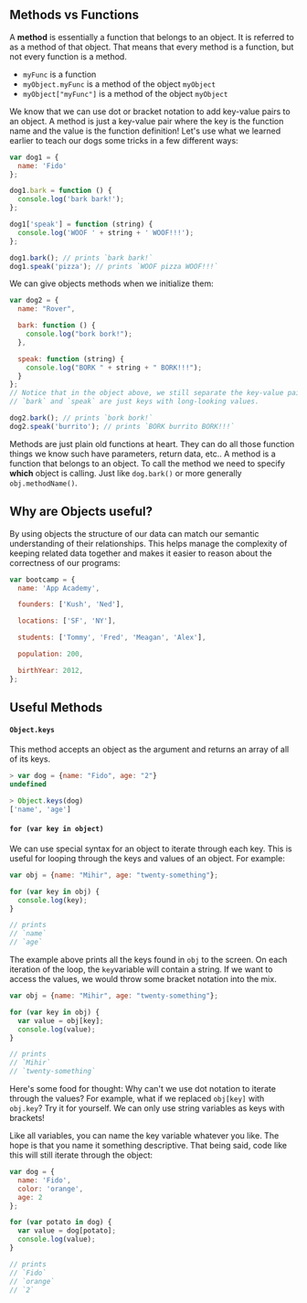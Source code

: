 ## Methods vs Functions

A **method** is essentially a function that belongs to an object. It is referred to
as a method of that object. That means that every method is a function, but not every
function is a method.

+ `myFunc` is a function
+ `myObject.myFunc` is a method of the object `myObject`
+ `myObject["myFunc"]` is a method of the object `myObject`

We know that we can use dot or bracket notation to add key-value pairs to an object.
A method is just a key-value pair where the key is the function name and the value
is the function definition! Let's use what we learned earlier to teach our dogs some tricks
in a few different ways:

```js
var dog1 = {
  name: 'Fido'
};

dog1.bark = function () {
  console.log('bark bark!');
};

dog1['speak'] = function (string) {
  console.log('WOOF ' + string + ' WOOF!!!');
};

dog1.bark(); // prints `bark bark!`
dog1.speak('pizza'); // prints `WOOF pizza WOOF!!!`
```

We can give objects methods when we initialize them:

```js
var dog2 = {
  name: "Rover",

  bark: function () {
    console.log("bork bork!");
  },

  speak: function (string) {
    console.log("BORK " + string + " BORK!!!");
  }
};
// Notice that in the object above, we still separate the key-value pairs with commas.
// `bark` and `speak` are just keys with long-looking values.

dog2.bark(); // prints `bork bork!`
dog2.speak('burrito'); // prints `BORK burrito BORK!!!`
```

Methods are just plain old functions at heart. They can do all those function things
we know such have parameters, return data, etc.. A method is a function that belongs
to an object. To call the method we need to specify **which** object is calling.
Just like `dog.bark()` or more generally `obj.methodName()`.

## Why are Objects useful?

By using objects the structure of our data can match our semantic understanding of their relationships.
This helps manage the complexity of keeping related data together and makes it easier to reason about
the correctness of our programs:

```js
var bootcamp = {
  name: 'App Academy',

  founders: ['Kush', 'Ned'],

  locations: ['SF', 'NY'],

  students: ['Tommy', 'Fred', 'Meagan', 'Alex'],

  population: 200,

  birthYear: 2012,
};
```

## Useful Methods

#### **`Object.keys`**

This method accepts an object as the argument and returns an array of all of its keys.

```js
> var dog = {name: "Fido", age: "2"}
undefined

> Object.keys(dog)
['name', 'age']

```

#### **`for (var key in object)`**
We can use special syntax for an object to iterate through each key.
This is useful for looping through the keys and values of an object.
For example:

```js
var obj = {name: "Mihir", age: "twenty-something"};

for (var key in obj) {
  console.log(key);
}

// prints
// `name`
// `age`
```

The example above prints all the keys found in `obj` to the screen. On each iteration
of the loop, the `key`variable will contain a string. If we want to access the values, we would throw some bracket notation into the mix.

```js
var obj = {name: "Mihir", age: "twenty-something"};

for (var key in obj) {
  var value = obj[key];
  console.log(value);
}

// prints
// `Mihir`
// `twenty-something`
```
Here's some food for thought: Why can't we use dot notation to iterate through the values? For
example, what if we replaced `obj[key]` with `obj.key`? Try it for yourself. We can only use
string variables as keys with brackets!

Like all variables, you can name the key variable whatever you like. The hope is
that you name it something descriptive. That being said, code like this will still
iterate through the object:

```js
var dog = {
  name: 'Fido',
  color: 'orange',
  age: 2
};

for (var potato in dog) {
  var value = dog[potato];
  console.log(value);
}

// prints
// `Fido`
// `orange`
// `2`
```

